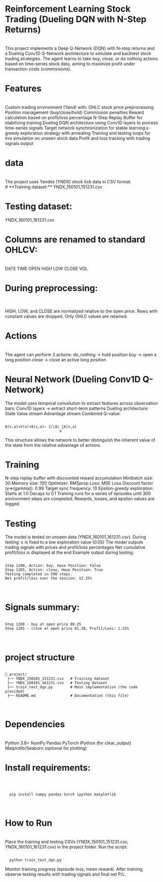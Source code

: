 # **Reinforcement Learning Stock Trading (Dueling DQN with N-Step Returns)**
<br>
This project implements a Deep Q-Network (DQN) with N-step returns and a Dueling Conv1D Q-Network architecture to simulate and backtest stock trading strategies.
The agent learns to take buy, close, or do nothing actions based on time-series stock data, aiming to maximize profit under transaction costs (commissions).

# **Features**
<br>
Custom trading environment (Yand) with:
OHLC stock price preprocessing
Position management (buy/close/hold)
Commission penalties
Reward calculation based on profit/loss percentage
N-Step Replay Buffer for stabilizing training
Dueling DQN architecture using Conv1D layers to process time-series signals
Target network synchronization for stable learning
ε-greedy exploration strategy with annealing
Training and testing loops for live simulation on unseen stock data
Profit and loss tracking with trading signals output
<br>

# **data**
<br>
The project uses Yandex (YNDX) stock tick data in CSV format.
<br>
# **Training dataset:**
YNDX_150101_151231.csv
<br>

# **Testing dataset:**
YNDX_160101_161231.csv
<br>

# **Columns are renamed to standard OHLCV:**
<br>
DATE
TIME
OPEN
HIGH
LOW
CLOSE
VOL
<br>

# **During preprocessing:**
<br>

HIGH, LOW, and CLOSE are normalized relative to the open price.
Rows with constant values are dropped.
Only OHLC values are retained.
<br>

# **Actions**
<br>
The agent can perform 3 actions:
do_nothing → hold position
buy → open a long position
close → close an active long position
<br>

# **Neural Network (Dueling Conv1D Q-Network)**
The model uses temporal convolution to extract features across observation bars:
Conv1D layers → extract short-term patterns
Dueling architecture:
State Value stream
Advantage stream
Combined Q-value:
<br>

<pre><code>
Q(s,a)=V(s)+A(s,a)− 1/∣A∣ ∑A(s,a)
                         a
</code></pre>
This structure allows the network to better distinguish the inherent value of the state from the relative advantage of actions.
<br>

# **Training**
N-step replay buffer with discounted reward accumulation
Minibatch size: 30
Memory size: 100
Optimizer: RMSprop
Loss: MSE Loss
Discount factor (γ=>(gamma)): 0.99
Target sync frequency: 10
Epsilon-greedy exploration:
Starts at 1.0
Decays to 0.1
Training runs for a series of episodes until 300 environment steps are completed.
Rewards, losses, and epsilon values are logged.

# **Testing**
The model is tested on unseen data (YNDX_160101_161231.csv).
During testing:
ε is fixed to a low exploration value (0.05)
The model outputs trading signals with prices and profit/loss percentages
Net cumulative profit/loss is displayed at the end
Example output during testing:
<pre><code>
Step 1200, Action: buy, Have Position: False
Step 1205, Action: close, Have Position: True
Testing completed in 500 steps.
Net profit/loss over the session: 12.35%
</code></pre>
<br>

# **Signals summary:**
<pre><code>
Step 1200 - buy at open price 80.25
Step 1205 - close at open price 81.30, Profit/Loss: 1.31%
</code></pre>
<br>

# **project structure**
<pre><code>
📂 project/
 ├── YNDX_150101_151231.csv   # Training dataset
 ├── YNDX_160101_161231.csv   # Testing dataset
 ├── train_test_dqn.py        # Main implementation (the code provided)
 ├── README.md                # Documentation (this file)
</code></pre>
<br>

# **Dependencies**
<br>
Python 3.8+
NumPy
Pandas
PyTorch
IPython (for clear_output)
Matplotlib/Seaborn (optional for plotting)
<br>

# **Install requirements:**
<br>
<pre><code>
  pip install numpy pandas torch ipython matplotlib
</code></pre>
<br>

# **How to Run**
<br>
Place the training and testing CSVs (YNDX_150101_151231.csv, YNDX_160101_161231.csv) in the project folder.
Run the script:
<pre><code>
  python train_test_dqn.py
</code></pre>
Monitor training progress (episode loss, mean reward).
After training, observe testing results with trading signals and final net P/L.







